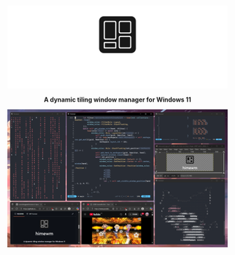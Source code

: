 ![himewm and logo](/embeds/name_and_logo.png)

<p align=center> 
  <b>
      A dynamic tiling window manager for Windows 11
  </b>
</p>

![screenshot of himewm in action](/embeds/screenshot.png)
